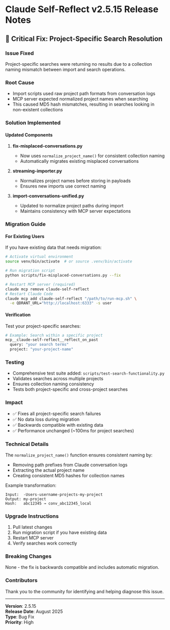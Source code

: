 # Claude Self-Reflect v2.5.15 Release Notes

## 🐛 Critical Fix: Project-Specific Search Resolution

### Issue Fixed
Project-specific searches were returning no results due to a collection naming mismatch between import and search operations.

### Root Cause
- Import scripts used raw project path formats from conversation logs
- MCP server expected normalized project names when searching
- This caused MD5 hash mismatches, resulting in searches looking in non-existent collections

### Solution Implemented

#### Updated Components
1. **fix-misplaced-conversations.py**
   - Now uses `normalize_project_name()` for consistent collection naming
   - Automatically migrates existing misplaced conversations

2. **streaming-importer.py**
   - Normalizes project names before storing in payloads
   - Ensures new imports use correct naming

3. **import-conversations-unified.py**
   - Updated to normalize project paths during import
   - Maintains consistency with MCP server expectations

### Migration Guide

#### For Existing Users
If you have existing data that needs migration:

```bash
# Activate virtual environment
source venv/bin/activate  # or source .venv/bin/activate

# Run migration script
python scripts/fix-misplaced-conversations.py --fix

# Restart MCP server (required)
claude mcp remove claude-self-reflect
# Restart Claude Code
claude mcp add claude-self-reflect "/path/to/run-mcp.sh" \
  -e QDRANT_URL="http://localhost:6333" -s user
```

#### Verification
Test your project-specific searches:
```bash
# Example: Search within a specific project
mcp__claude-self-reflect__reflect_on_past
  query: "your search terms"
  project: "your-project-name"
```

### Testing
- Comprehensive test suite added: `scripts/test-search-functionality.py`
- Validates searches across multiple projects
- Ensures collection naming consistency
- Tests both project-specific and cross-project searches

### Impact
- ✅ Fixes all project-specific search failures
- ✅ No data loss during migration
- ✅ Backwards compatible with existing data
- ✅ Performance unchanged (~100ms for project searches)

### Technical Details

The `normalize_project_name()` function ensures consistent naming by:
- Removing path prefixes from Claude conversation logs
- Extracting the actual project name
- Creating consistent MD5 hashes for collection names

Example transformation:
```
Input:  -Users-username-projects-my-project
Output: my-project
Hash:   abc12345 → conv_abc12345_local
```

### Upgrade Instructions

1. Pull latest changes
2. Run migration script if you have existing data
3. Restart MCP server
4. Verify searches work correctly

### Breaking Changes
None - the fix is backwards compatible and includes automatic migration.

### Contributors
Thank you to the community for identifying and helping diagnose this issue.

---

**Version**: 2.5.15  
**Release Date**: August 2025  
**Type**: Bug Fix  
**Priority**: High